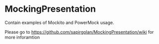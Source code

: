 MockingPresentation
===================

Contain examples of Mockito and PowerMock usage.

Please go to https://github.com/sapirgolan/MockingPresentation/wiki for more inforamtion
